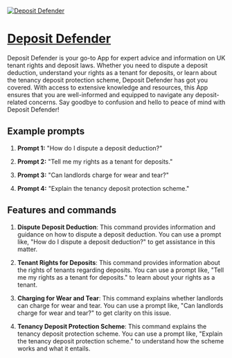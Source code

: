 [![Deposit Defender](https://files.oaiusercontent.com/file-eOc8psRCsNEyJmBcaYB7K8gV?se=2123-10-18T12%3A35%3A35Z&sp=r&sv=2021-08-06&sr=b&rscc=max-age%3D31536000%2C%20immutable&rscd=attachment%3B%20filename%3D2bd130ee-be14-4ce8-8971-e3ca38bd447e.png&sig=OfXvZxBbfOMfYZaQ3uYKpbo8R2L/yWsdUGcv72PeHno%3D)](https://chat.openai.com/g/g-coPfpBexx-deposit-defender)

# [Deposit Defender](https://chat.openai.com/g/g-coPfpBexx-deposit-defender)

Deposit Defender is your go-to App for expert advice and information on UK tenant rights and deposit laws. Whether you need to dispute a deposit deduction, understand your rights as a tenant for deposits, or learn about the tenancy deposit protection scheme, Deposit Defender has got you covered. With access to extensive knowledge and resources, this App ensures that you are well-informed and equipped to navigate any deposit-related concerns. Say goodbye to confusion and hello to peace of mind with Deposit Defender!

## Example prompts

1. **Prompt 1:** "How do I dispute a deposit deduction?"

2. **Prompt 2:** "Tell me my rights as a tenant for deposits."

3. **Prompt 3:** "Can landlords charge for wear and tear?"

4. **Prompt 4:** "Explain the tenancy deposit protection scheme."

## Features and commands

1. **Dispute Deposit Deduction**: This command provides information and guidance on how to dispute a deposit deduction. You can use a prompt like, "How do I dispute a deposit deduction?" to get assistance in this matter.

2. **Tenant Rights for Deposits**: This command provides information about the rights of tenants regarding deposits. You can use a prompt like, "Tell me my rights as a tenant for deposits." to learn about your rights as a tenant.

3. **Charging for Wear and Tear**: This command explains whether landlords can charge for wear and tear. You can use a prompt like, "Can landlords charge for wear and tear?" to get clarity on this issue.

4. **Tenancy Deposit Protection Scheme**: This command explains the tenancy deposit protection scheme. You can use a prompt like, "Explain the tenancy deposit protection scheme." to understand how the scheme works and what it entails.